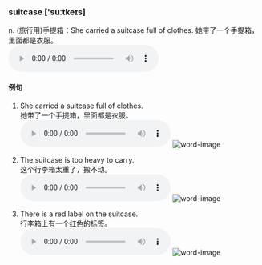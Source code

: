 ### suitcase ['suːtkeɪs]
n. (旅行用)手提箱：She carried a suitcase full of clothes. 她带了一个手提箱，里面都是衣服。  
<audio controls src="./suitcase/suitcase.wav" title="teenager"></audio>

#### 例句
1. She carried a suitcase full of clothes.  
她带了一个手提箱，里面都是衣服。
<audio controls src="./suitcase/1.wav" title="suitcase-sentence-1" controlsList="nodownload"></audio>
![word-image](./suitcase/1.png)

2. The suitcase is too heavy to carry.  
这个行李箱太重了，搬不动。
<audio controls src="./suitcase/2.wav" title="suitcase-sentence-2" controlsList="nodownload"></audio>
![word-image](./suitcase/2.png)

3. There is a red label on the suitcase.  
行李箱上有一个红色的标签。  
<audio controls src="./suitcase/3.wav" title="suitcase-sentence-3" controlsList="nodownload"></audio>
![word-image](./suitcase/3.png)
